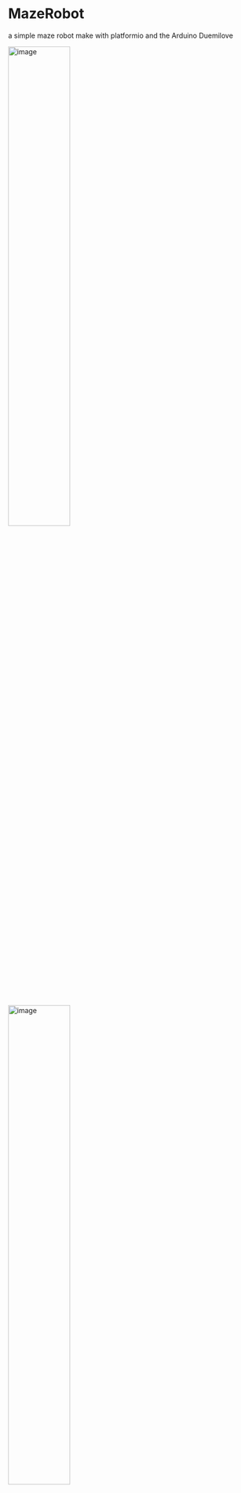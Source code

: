 # MazeRobot
a simple maze robot make with platformio and the Arduino Duemilove

<img src="https://github.com/Ztirom45/MazeRobot/blob/main/img/top.png" alt="image" width="50%" height="auto">
<img src="https://github.com/Ztirom45/MazeRobot/blob/main/img/front.png" alt="image" width="50%" height="auto">
<img src="https://github.com/Ztirom45/MazeRobot/blob/main/img/site.png" alt="image" width="50%" height="auto">


## Features

- wall follower
- turn 90° if a wall is in front
- turn with gyro
- modular plate

## used parts
- Me 3-Axis Gyro
- Me Ultrasonic Sensor
- HC-SR04 Ultrasonic Sensor
- 4x gear motors 
- Arduino Duemilove
- L298N Dual Motor Driver
- a lot of tape!!!
- 3D printed parts (see 3dfiles)
- Some MakeBlock aluminium parts
- battery box

### These Microcontrolers can be mounted on the plate:
- Arduino Duemilove
- Raspberry pi4
- Raspberry Pi with the Miuzei Raspberry Pi 4 Case
- every microcontroller put in a breaadboard

